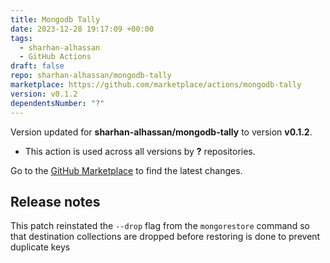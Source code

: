 ```yaml
---
title: Mongodb Tally
date: 2023-12-28 19:17:09 +00:00
tags:
  - sharhan-alhassan
  - GitHub Actions
draft: false
repo: sharhan-alhassan/mongodb-tally
marketplace: https://github.com/marketplace/actions/mongodb-tally
version: v0.1.2
dependentsNumber: "?"
---
```



Version updated for **sharhan-alhassan/mongodb-tally** to version **v0.1.2**.
- This action is used across all versions by **?** repositories.

Go to the [GitHub Marketplace](https://github.com/marketplace/actions/mongodb-tally) to find the latest changes.

## Release notes

This patch reinstated the `--drop` flag from the `mongorestore` command so that destination collections are dropped before restoring is done to prevent duplicate keys

